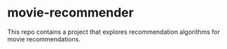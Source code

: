 # movie-recommender
This repo contains a project that explores recommendation algorithms for movie recommendations. 
